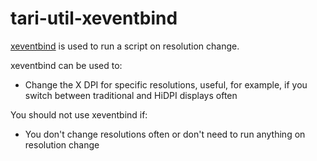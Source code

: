 # tari-util-xeventbind

[xeventbind][xeventbind] is used to run a script on resolution change.

xeventbind can be used to:

- Change the X DPI for specific resolutions, useful, for example, if you switch between traditional and HiDPI displays often

You should not use xeventbind if:

- You don't change resolutions often or don't need to run anything on resolution change

[xeventbind]: https://github.com/ritave/xeventbind
